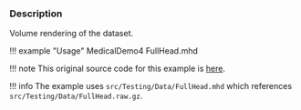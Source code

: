 ### Description

Volume rendering of the dataset.

!!! example "Usage"
    MedicalDemo4 FullHead.mhd

!!! note
    This original source code for this example is [here](https://gitlab.kitware.com/vtk/vtk/blob/395857190c8453508d283958383bc38c9c2999bf/Examples/Medical/Cxx/Medical4.cxx).

!!! info
    The example uses `src/Testing/Data/FullHead.mhd` which references `src/Testing/Data/FullHead.raw.gz`.
